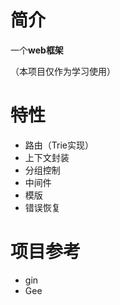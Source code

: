 # 简介
一个**web框架**

（本项目仅作为学习使用）

# 特性

- 路由（Trie实现）
- 上下文封装
- 分组控制
- 中间件
- 模版
- 错误恢复

# 项目参考

- gin
- Gee